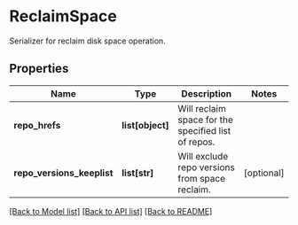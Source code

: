 # ReclaimSpace

Serializer for reclaim disk space operation.
## Properties
Name | Type | Description | Notes
------------ | ------------- | ------------- | -------------
**repo_hrefs** | **list[object]** | Will reclaim space for the specified list of repos. | 
**repo_versions_keeplist** | **list[str]** | Will exclude repo versions from space reclaim. | [optional] 

[[Back to Model list]](../README.md#documentation-for-models) [[Back to API list]](../README.md#documentation-for-api-endpoints) [[Back to README]](../README.md)


